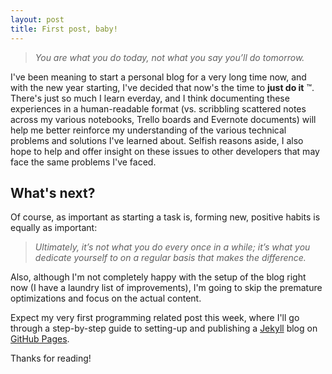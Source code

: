 ```yaml
---
layout: post
title: First post, baby!
---
```


<blockquote>
  <i>You are what you do today, not what you say you’ll do tomorrow.</i>
</blockquote>

I've been meaning to start a personal blog for a very long time now, and with the new year starting,
I've decided that now's the time to **just do it** ™. There's just so much I learn everday, and I
think documenting these experiences in a human-readable format (vs. scribbling scattered notes
across my various notebooks, Trello boards and Evernote documents) will help me better reinforce my
understanding of the various technical problems and solutions I've learned about. Selfish reasons
aside, I also hope to help and offer insight on these issues to other developers that may face the
same problems I've faced.

## What's next?
Of course, as important as starting a task is, forming new, positive habits is
equally as important:

<blockquote>
  <i>
    Ultimately, it’s not what you do every once in a while; it’s what you dedicate yourself to on a
    regular basis that makes the difference.
  </i>
</blockquote>

Also, although I'm not completely happy with the
setup of the blog right now (I have a laundry list of improvements), I'm going to skip the premature
optimizations and focus on the actual content.

Expect my very first programming related post this week, where I'll go through a step-by-step
guide to setting-up and publishing a [Jekyll](https://jekyllrb.com) blog on [GitHub
Pages](https://pages.github.com/).

Thanks for reading!

